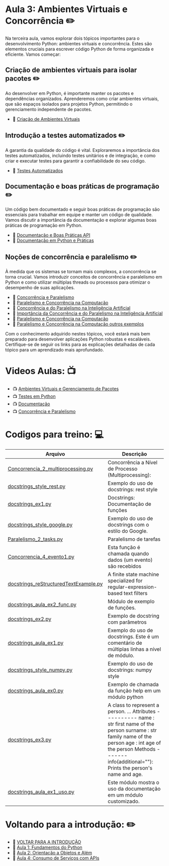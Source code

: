 
# Aula 3: Ambientes Virtuais e Concorrência :pencil2:
Na terceira aula, vamos explorar dois tópicos importantes para o desenvolvimento Python: ambientes virtuais e concorrência. Estes são elementos cruciais para escrever código Python de forma organizada e eficiente. Vamos começar:

## Criação de ambientes virtuais para isolar pacotes :pencil2:
Ao desenvolver em Python, é importante manter os pacotes e dependências organizados. Aprenderemos como criar ambientes virtuais, que são espaços isolados para projetos Python, permitindo o gerenciamento independente de pacotes.

 - :link: [Criação de Ambientes Virtuais](../Aula_3/conceitos/ambiente_virtual.md)

## Introdução a testes automatizados :pencil2:
A garantia da qualidade do código é vital. Exploraremos a importância dos testes automatizados, incluindo testes unitários e de integração, e como criar e executar testes para garantir a confiabilidade do seu código.

- :link: [Testes Automatizados](../Aula_3/conceitos/testando_pytest.md)

## Documentação e boas práticas de programação :pencil2:
Um código bem documentado e seguir boas práticas de programação são essenciais para trabalhar em equipe e manter um código de qualidade. Vamos discutir a importância da documentação e explorar algumas boas práticas de programação em Python.

- :link: [Documentação e Boas Práticas API](../Aula_3/conceitos/documentacao_api.md)
- :link: [Documentação em Python e Práticas](../Aula_3/conceitos/documentacao_api_python.md)

## Noções de concorrência e paralelismo :pencil2:
À medida que os sistemas se tornam mais complexos, a concorrência se torna crucial. Vamos introduzir conceitos de concorrência e paralelismo em Python e como utilizar múltiplas threads ou processos para otimizar o desempenho de suas aplicações.

- :link: [Concorrência e Paralelismo](../Aula_3/conceitos/concorrencia_paralelismo.md)
- :link: [Paralelismo e Concorrência na Computação](../Aula_3/conceitos/concorrencia_paralelismo_2.md)
- :link: [Concorrência e do Paralelismo na Inteligência Artificial](../Aula_3/conceitos/concorrencia_paralelismo_IA.md)
- :link: [Importância da Concorrência e do Paralelismo na Inteligência Artificial](../Aula_3/conceitos/concorrencia_paralelismo_IA_2.md)
- :link: [Paralelismo e Concorrência na Computação](../Aula_3/conceitos/concorrencia_paralelismo_computacao.md)
- :link: [Paralelismo e Concorrência na Computação outros exemplos](../Aula_3/conceitos/concorrencia_paralelismo_computacao_2.md)


Com o conhecimento adquirido nestes tópicos, você estará mais bem preparado para desenvolver aplicações Python robustas e escaláveis. Certifique-se de seguir os links para as explicações detalhadas de cada tópico para um aprendizado mais aprofundado.

# Videos Aulas: :tv:

- :tv: [Ambientes Virtuais e Gerenciamento de Pacotes](https://youtu.be/mg0__YxIFBU) 
- :tv: [Testes em Python](https://youtu.be/XGjS3S8D-Cg) 
- :tv: [Documentação](https://youtu.be/2LHNcJxgnnc) 
- :tv: [Concorrência e Paralelismo](https://youtu.be/kEB2gv9SRno)

# Codigos para treino: :computer:

| Arquivo | Descrição |
| --- | --- |
| [Concorrencia_2_multiprocessing.py](../Aula_3/codigos/Concorrencia_2_multiprocessing.py) | Concorrência a Nível de Processo (Multiprocessing): |
| [docstrings_style_rest.py](../Aula_3/codigos/docstrings_style_rest.py) | Exemplo do uso de docstrings: rest style |
| [docstrings_ex1.py](../Aula_3/codigos/docstrings_ex1.py) | Docstrings: Documentação de funções |
| [docstrings_style_google.py](../Aula_3/codigos/docstrings_style_google.py) | Exemplo do uso de docstrings com o estilo do Google. |
| [Paralelismo_2_tasks.py](../Aula_3/codigos/Paralelismo_2_tasks.py) | Paralelismo de tarefas |
| [Concorrencia_4_evento1.py](../Aula_3/codigos/Concorrencia_4_evento1.py) | Esta função é chamada quando dados (um evento) são recebidos |
| [docstrings_reStructuredTextExample.py](../Aula_3/codigos/docstrings_reStructuredTextExample.py) | A finite state machine specialized for regular-expression-based text filters |
| [docstrings_aula_ex2_func.py](../Aula_3/codigos/docstrings_aula_ex2_func.py) | Módulo de exemplo de funções. |
| [docstrings_ex2.py](../Aula_3/codigos/docstrings_ex2.py) | Exemplo de docstring com parâmetros |
| [docstrings_aula_ex1.py](../Aula_3/codigos/docstrings_aula_ex1.py) | Exemplo do uso de docstrings.  Este é um comentário de múltiplas linhas a nível de módulo. |
| [docstrings_style_numpy.py](../Aula_3/codigos/docstrings_style_numpy.py) | Exemplo do uso de docstrings: numpy style |
| [docstrings_aula_ex0.py](../Aula_3/codigos/docstrings_aula_ex0.py) | Exemplo de chamada da função help em um módulo python |
| [docstrings_ex3.py](../Aula_3/codigos/docstrings_ex3.py) | A class to represent a person.  ...  Attributes ---------- name : str first name of the person surname : str family name of the person age : int age of the person  Methods ------- info(additional=""): Prints the person's name and age. |
| [docstrings_aula_ex1_uso.py](../Aula_3/codigos/docstrings_aula_ex1_uso.py) | Este módulo mostra o uso da documentação em um módulo customizado. |

# Voltando para a introdução: :pencil2:

- :link: [VOLTAR PARA A INTRODUÇÃO](../README.md)
- :link: [Aula 1: Fundamentos do Python](../Aula_1/_Aula_1.md)
- :link: [Aula 2: Orientação a Objetos e Além](../Aula_2/_Aula_2.md)
- :link: [Aula 4: Consumo de Serviços com APIs](../Aula_4/_Aula_4.md)
